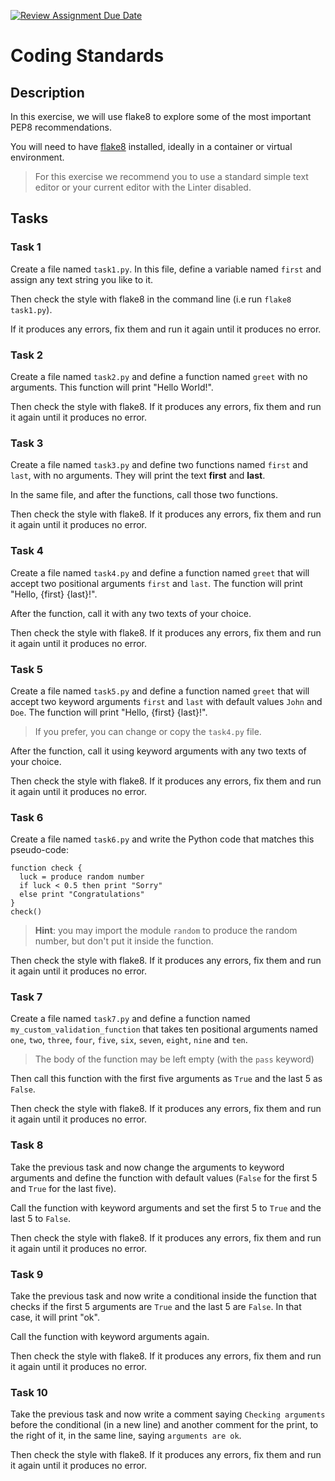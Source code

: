 [![Review Assignment Due Date](https://classroom.github.com/assets/deadline-readme-button-24ddc0f5d75046c5622901739e7c5dd533143b0c8e959d652212380cedb1ea36.svg)](https://classroom.github.com/a/6MuYe2TE)
# Coding Standards

## Description

In this exercise, we will use flake8 to explore some of the most important PEP8 recommendations.

You will need to have [flake8](https://pypi.org/project/flake8/) installed, ideally in a container or virtual environment.

> For this exercise we recommend you to use a standard simple text editor or your current editor with the Linter disabled.

##

## Tasks

###

### Task 1

Create a file named `task1.py`. In this file, define a variable named `first` and assign any text string you like to it.

Then check the style with flake8 in the command line (i.e run `flake8 task1.py`).

If it produces any errors, fix them and run it again until it produces no error.

###

### Task 2

Create a file named `task2.py` and define a function named `greet` with no arguments. This function will print "Hello World!".

Then check the style with flake8. If it produces any errors, fix them and run it again until it produces no error.

###

### Task 3

Create a file named `task3.py` and define two functions named `first` and `last`, with no arguments. They will print the text **first** and **last**.

In the same file, and after the functions, call those two functions.

Then check the style with flake8. If it produces any errors, fix them and run it again until it produces no error.

###

### Task 4

Create a file named `task4.py` and define a function named `greet` that will accept two positional arguments `first` and `last`. The function will print "Hello, {first} {last}!".

After the function, call it with any two texts of your choice.

Then check the style with flake8. If it produces any errors, fix them and run it again until it produces no error.

###

### Task 5

Create a file named `task5.py` and define a function named `greet` that will accept two keyword arguments `first` and `last` with default values `John` and `Doe`. The function will print "Hello, {first} {last}!".

> If you prefer, you can change or copy the `task4.py` file.

After the function, call it using keyword arguments with any two texts of your choice.

Then check the style with flake8. If it produces any errors, fix them and run it again until it produces no error.

###

### Task 6

Create a file named `task6.py` and write the Python code that matches this pseudo-code:

```
function check {
  luck = produce random number
  if luck < 0.5 then print "Sorry"
  else print "Congratulations"
}
check()
```
> **Hint**: you may import the module `random` to produce the random number, but don't put it inside the function.

Then check the style with flake8. If it produces any errors, fix them and run it again until it produces no error.

###

### Task 7

Create a file named `task7.py` and define a function named `my_custom_validation_function` that takes ten positional arguments named `one`, `two`, `three`, `four`, `five`, `six`, `seven`, `eight`, `nine` and `ten`.

> The body of the function may be left empty (with the `pass` keyword)

Then call this function with the first five arguments as `True` and the last 5 as `False`.

Then check the style with flake8. If it produces any errors, fix them and run it again until it produces no error.

###

### Task 8

Take the previous task and now change the arguments to keyword arguments and define the function with default values (`False` for the first 5 and `True` for the last five).

Call the function with keyword arguments and set the first 5 to `True` and the last 5 to `False`.

Then check the style with flake8. If it produces any errors, fix them and run it again until it produces no error.

###

### Task 9

Take the previous task and now write a conditional inside the function that checks if the first 5 arguments are `True` and the last 5 are `False`. In that case, it will print "ok".

Call the function with keyword arguments again.

Then check the style with flake8. If it produces any errors, fix them and run it again until it produces no error.

###

### Task 10

Take the previous task and now write a comment saying `Checking arguments` before the conditional (in a new line) and another comment for the print, to the right of it, in the same line, saying `arguments are ok`.

Then check the style with flake8. If it produces any errors, fix them and run it again until it produces no error.
